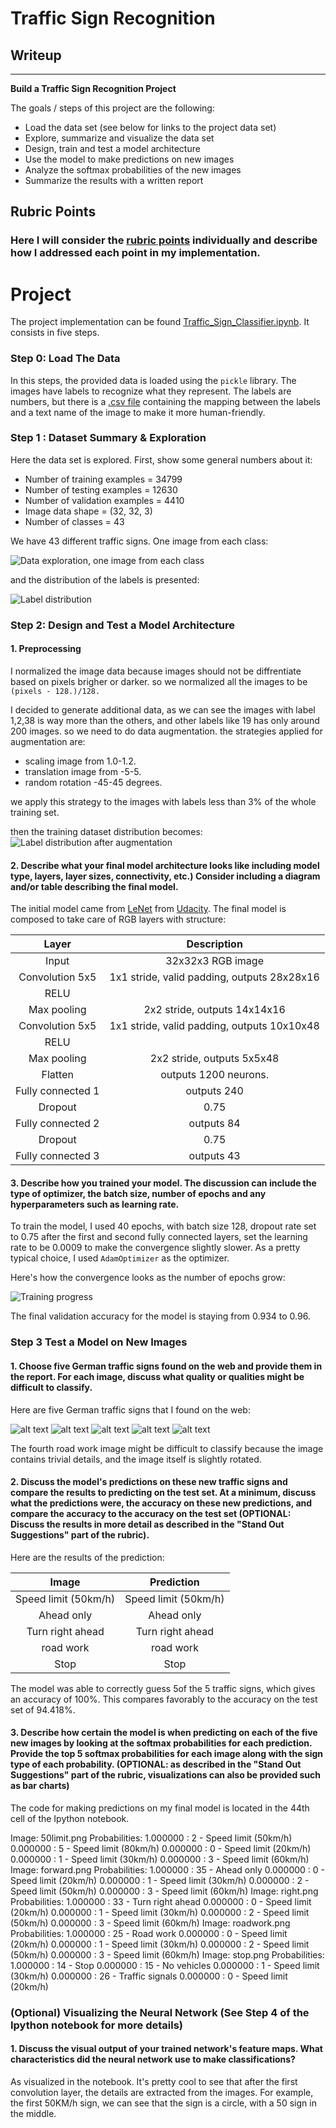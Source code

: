 # **Traffic Sign Recognition** 

## Writeup

---

**Build a Traffic Sign Recognition Project**

The goals / steps of this project are the following:
* Load the data set (see below for links to the project data set)
* Explore, summarize and visualize the data set
* Design, train and test a model architecture
* Use the model to make predictions on new images
* Analyze the softmax probabilities of the new images
* Summarize the results with a written report

[image_50limit]: ../test_sample/50limit.png "Traffic Sign 50KM/h Limit"
[image_forward]: ../test_sample/forward.png "Forward Only"
[image_right]: ../test_sample/right.png "Right turn"
[image_roadwork]: ../test_sample/roadwork.png "Roadwork"
[image_stop]: ../test_sample/stop.png "Stop sign"
[distribution]: ./image_output/dataset_distribution.png "Dataset distribution"
[distribution_after]: ./image_output/dataset_distribution_after_distribution.png "Dataset distribution"

## Rubric Points
### Here I will consider the [rubric points](https://review.udacity.com/#!/rubrics/481/view) individually and describe how I addressed each point in my implementation.  


# Project

The project implementation can be found [Traffic_Sign_Classifier.ipynb](Traffic%20Sign%20Classifier.ipynb).  It consists in five steps.

### Step 0: Load The Data
In this steps, the provided data is loaded using the `pickle` library.
The images have labels to recognize what they represent. The labels are numbers, but there is a [.csv file](data/signnames.csv) containing the mapping between the labels and a text name of the image to make it more human-friendly.

### Step 1 : Dataset Summary & Exploration

Here the data set is explored. First, show some general numbers about it:

- Number of training examples = 34799
- Number of testing examples = 12630
- Number of validation examples = 4410
- Image data shape = (32, 32, 3)
- Number of classes = 43

We have 43 different traffic signs. One image from each class:

![Data exploration, one image from each class](image_output/exploration.png)

and the distribution of the labels is presented:

![Label distribution](images/dataset_distribution.png)


### Step 2: Design and Test a Model Architecture

#### 1. Preprocessing

I normalized the image data because images should not be diffrentiate based on pixels brigher or darker. so we normalized all the images to be `(pixels - 128.)/128.`

I decided to generate additional data, as we can see the images with label 1,2,38 is way more than the others, and other labels like 19 has only around 200 images. so we need to do data augmentation. the strategies applied for augmentation are:

- scaling image from 1.0-1.2.
- translation image from -5-5.
- random rotation -45-45 degrees.

we apply this strategy to the images with labels less than 3% of the whole training set.

then the training dataset distribution becomes: 
![Label distribution after augmentation](images/dataset_distribution_after_augmentation.png)


#### 2. Describe what your final model architecture looks like including model type, layers, layer sizes, connectivity, etc.) Consider including a diagram and/or table describing the final model.

The initial model came from [LeNet](http://yann.lecun.com/exdb/lenet/) from [Udacity](https://github.com/udacity/CarND-LeNet-Lab). The final model is composed to take care of RGB layers with structure:

| Layer         		|     Description	        					| 
|:---------------------:|:---------------------------------------------:| 
| Input         		| 32x32x3 RGB image   							| 
| Convolution 5x5     	| 1x1 stride, valid padding, outputs 28x28x16	|
| RELU					|												|
| Max pooling	      	| 2x2 stride,  outputs 14x14x16					|
| Convolution 5x5     	| 1x1 stride, valid padding, outputs 10x10x48 	|
| RELU					|												|
| Max pooling	      	| 2x2 stride,  outputs 5x5x48					|
| Flatten 				| outputs 1200 neurons.							|
| Fully connected 1		| outputs 240     								|
| Dropout				| 0.75											|
| Fully connected 2		| outputs 84    								|
| Dropout				| 0.75											|
| Fully connected 3		| outputs 43									|
 


#### 3. Describe how you trained your model. The discussion can include the type of optimizer, the batch size, number of epochs and any hyperparameters such as learning rate.

To train the model, I used 40 epochs, with batch size 128, dropout rate set to 0.75 after the first and second fully connected layers, set the learning rate to be 0.0009 to make the convergence slightly slower. As a pretty typical choice, I used `AdamOptimizer` as the optimizer. 

Here's how the convergence looks as the number of epochs grow:

![Training progress](image_output/training_progress.png)

The final validation accuracy for the model is staying from 0.934 to 0.96.


### Step 3 Test a Model on New Images

#### 1. Choose five German traffic signs found on the web and provide them in the report. For each image, discuss what quality or qualities might be difficult to classify.

Here are five German traffic signs that I found on the web:

![alt text][image_50limit] ![alt text][image_forward] ![alt text][image_right]
![alt text][image_roadwork] ![alt text][image_stop]

The fourth road work image might be difficult to classify because the image contains trivial details, and the image itself is slightly rotated.

#### 2. Discuss the model's predictions on these new traffic signs and compare the results to predicting on the test set. At a minimum, discuss what the predictions were, the accuracy on these new predictions, and compare the accuracy to the accuracy on the test set (OPTIONAL: Discuss the results in more detail as described in the "Stand Out Suggestions" part of the rubric).

Here are the results of the prediction:

| Image			        |     Prediction	        					| 
|:---------------------:|:---------------------------------------------:| 
| Speed limit (50km/h)	| Speed limit (50km/h)   						| 
| Ahead only     		| Ahead only 									|
| Turn right ahead		| Turn right ahead								|
| road work	      		| road work						 				|
| Stop 		 		 	| Stop  										|


The model was able to correctly guess 5of the 5 traffic signs, which gives an accuracy of 100%. This compares favorably to the accuracy on the test set of 94.418%.

#### 3. Describe how certain the model is when predicting on each of the five new images by looking at the softmax probabilities for each prediction. Provide the top 5 softmax probabilities for each image along with the sign type of each probability. (OPTIONAL: as described in the "Stand Out Suggestions" part of the rubric, visualizations can also be provided such as bar charts)

The code for making predictions on my final model is located in the 44th cell of the Ipython notebook.

Image: 50limit.png
Probabilities:
   1.000000 : 2 - Speed limit (50km/h)
   0.000000 : 5 - Speed limit (80km/h)
   0.000000 : 0 - Speed limit (20km/h)
   0.000000 : 1 - Speed limit (30km/h)
   0.000000 : 3 - Speed limit (60km/h)
Image: forward.png
Probabilities:
   1.000000 : 35 - Ahead only
   0.000000 : 0 - Speed limit (20km/h)
   0.000000 : 1 - Speed limit (30km/h)
   0.000000 : 2 - Speed limit (50km/h)
   0.000000 : 3 - Speed limit (60km/h)
Image: right.png
Probabilities:
   1.000000 : 33 - Turn right ahead
   0.000000 : 0 - Speed limit (20km/h)
   0.000000 : 1 - Speed limit (30km/h)
   0.000000 : 2 - Speed limit (50km/h)
   0.000000 : 3 - Speed limit (60km/h)
Image: roadwork.png
Probabilities:
   1.000000 : 25 - Road work
   0.000000 : 0 - Speed limit (20km/h)
   0.000000 : 1 - Speed limit (30km/h)
   0.000000 : 2 - Speed limit (50km/h)
   0.000000 : 3 - Speed limit (60km/h)
Image: stop.png
Probabilities:
   1.000000 : 14 - Stop
   0.000000 : 15 - No vehicles
   0.000000 : 1 - Speed limit (30km/h)
   0.000000 : 26 - Traffic signals
   0.000000 : 0 - Speed limit (20km/h)

### (Optional) Visualizing the Neural Network (See Step 4 of the Ipython notebook for more details)
#### 1. Discuss the visual output of your trained network's feature maps. What characteristics did the neural network use to make classifications?

As visualized in the notebook. It's pretty cool to see that after the first convolution layer, the details are extracted from the images. For example, the first 50KM/h sign, we can see that the sign is a circle, with a 50 sign in the middle.

